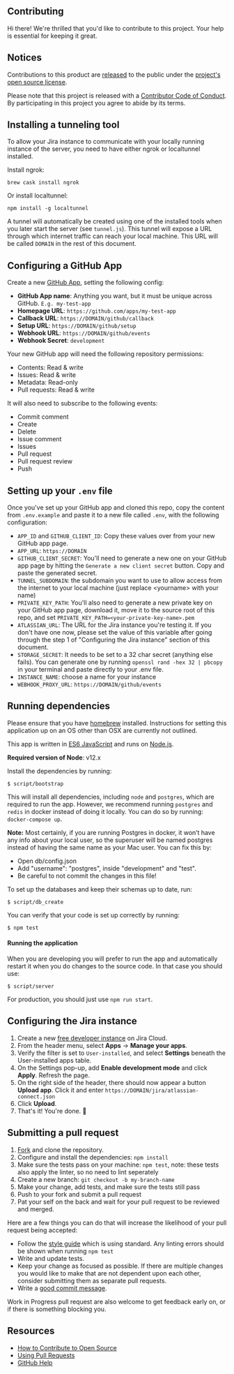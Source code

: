 ## Contributing

[code-of-conduct]: CODE_OF_CONDUCT.md
[license]: LICENSE

[configure-github-app]: https://probot.github.io/docs/development/#configuring-a-github-app
[jira-developer-instance]: https://developer.atlassian.com/platform/marketplace/getting-started/#free-developer-instances-to-build-and-test-your-app
[style]: https://standardjs.com/
[releases]: https://help.github.com/articles/github-terms-of-service/#6-contributions-under-repository-license

Hi there! We're thrilled that you'd like to contribute to this project. Your help is essential for keeping it great.

## Notices
Contributions to this product are [released][releases] to the public under the [project's open source license][license].

Please note that this project is released with a [Contributor Code of Conduct][code-of-conduct]. By participating in this project you agree to abide by its terms.

## Installing a tunneling tool

To allow your Jira instance to communicate with your locally running instance of the server, you need to have either ngrok or localtunnel installed.

Install ngrok:
```
brew cask install ngrok
```

Or install localtunnel:
```
npm install -g localtunnel
```

A tunnel will automatically be created using one of the installed tools when you later start the server (see `tunnel.js`). This tunnel will expose a URL through which internet traffic can reach your local machine. This URL will be called `DOMAIN` in the rest of this document.

## Configuring a GitHub App

Create a new [GitHub App](https://github.com/settings/apps), setting the following config:

- **GitHub App name**: Anything you want, but it must be unique across GitHub. `E.g. my-test-app`
- **Homepage URL**: `https://github.com/apps/my-test-app`
- **Callback URL**: `https://DOMAIN/github/callback`
- **Setup URL**: `https://DOMAIN/github/setup`
- **Webhook URL**: `https://DOMAIN/github/events`
- **Webhook Secret**: `development`

Your new GitHub app will need the following repository permissions:

+ Contents: Read & write
+ Issues: Read & write
+ Metadata: Read-only
+ Pull requests: Read & write

It will also need to subscribe to the following events:

+ Commit comment
+ Create
+ Delete
+ Issue comment
+ Issues
+ Pull request
+ Pull request review
+ Push

## Setting up your `.env` file

Once you've set up your GitHub app and cloned this repo, copy the content from `.env.example` and paste it to a new file called `.env`, with the following configuration:

+ `APP_ID` and `GITHUB_CLIENT_ID`: Copy these values over from your new GitHub app page.
+ `APP_URL`: `https://DOMAIN`
+ `GITHUB_CLIENT_SECRET`: You'll need to generate a new one on your GitHub app page by hitting the `Generate a new client secret` button. Copy and paste the generated secret.
+ `TUNNEL_SUBDOMAIN`: the subdomain you want to use to allow access from the internet to your local machine (just replace &lt;yourname&gt; with your name)
+ `PRIVATE_KEY_PATH`: You'll also need to generate a new private key on your GitHub app page, download it, move it to the source root of this repo, and set `PRIVATE_KEY_PATH=<your-private-key-name>.pem`
+ `ATLASSIAN_URL`: The URL for the Jira instance you're testing it. If you don't have one now, please set the value of this variable after going through the step 1 of "Configuring the Jira instance" section of this document.
+ `STORAGE_SECRET`: It needs to be set to a 32 char secret (anything else fails). You can generate one by running `openssl rand -hex 32 | pbcopy` in your terminal and paste directly to your .env file.
+ `INSTANCE_NAME`: choose a name for your instance
+ `WEBHOOK_PROXY_URL`: `https://DOMAIN/github/events`

## Running dependencies

Please ensure that you have [homebrew](https://brew.sh/) installed. Instructions for setting this application up on an OS other than OSX are currently not outlined.

This app is written in [ES6 JavaScript](https://nodejs.org/en/docs/es6/) and runs on [Node.js](https://nodejs.org/).

**Required version of Node**: v12.x

Install the dependencies by running:

```
$ script/bootstrap
```

This will install all dependencies, including `node` and `postgres`, which are required to run the app. However, we recommend running `postgres` and `redis` in docker instead of doing it locally. You can do so by running: `docker-compose up`.

**Note:** Most certainly, if you are running Postgres in docker, it won’t have any info about your local user, so the superuser will be named postgres instead of having the same name as your Mac user. You can fix this by:
* Open db/config.json
* Add "username": "postgres", inside "development" and "test".
* Be careful to not commit the changes in this file!

To set up the databases and keep their schemas up to date, run:

```
$ script/db_create
```

You can verify that your code is set up correctly by running:

```
$ npm test
```


#### Running the application

When you are developing you will prefer to run the app and automatically restart it when you do changes to the source code. In that case you should use:

```
$ script/server
```

For production, you should just use `npm run start`.


## Configuring the Jira instance

1. Create a new [free developer instance][jira-developer-instance] on Jira Cloud.
2. From the header menu, select **Apps** -> **Manage your apps**.
3. Verify the filter is set to `User-installed`, and select **Settings** beneath the User-installed apps table.
4. On the Settings pop-up, add **Enable development mode** and click **Apply**. Refresh the page.
5. On the right side of the header, there should now appear a button **Upload app**. Click it and enter `https://DOMAIN/jira/atlassian-connect.json`
6. Click **Upload**.
7. That's it! You're done. :tada:

## Submitting a pull request

1. [Fork](https://reflectoring.io/github-fork-and-pull/) and clone the repository.
1. Configure and install the dependencies: `npm install`
1. Make sure the tests pass on your machine: `npm test`, note: these tests also apply the linter, so no need to lint seperately
1. Create a new branch: `git checkout -b my-branch-name`
1. Make your change, add tests, and make sure the tests still pass
1. Push to your fork and submit a pull request
1. Pat your self on the back and wait for your pull request to be reviewed and merged.

Here are a few things you can do that will increase the likelihood of your pull request being accepted:

- Follow the [style guide][style] which is using standard. Any linting errors should be shown when running `npm test`
- Write and update tests.
- Keep your change as focused as possible. If there are multiple changes you would like to make that are not dependent upon each other, consider submitting them as separate pull requests.
- Write a [good commit message](http://tbaggery.com/2008/04/19/a-note-about-git-commit-messages.html).

Work in Progress pull request are also welcome to get feedback early on, or if there is something blocking you.

## Resources

- [How to Contribute to Open Source](https://opensource.guide/how-to-contribute/)
- [Using Pull Requests](https://help.github.com/articles/about-pull-requests/)
- [GitHub Help](https://help.github.com)
